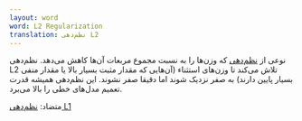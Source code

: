 ```yaml
---
layout: word
word: L2 Regularization
translation: نظم‌دهی L2
---
```


نوعی از [نظم‌دهی](/R/regularization) که وزن‌ها را به نسبت مجموع مربعات آن‌ها کاهش می‌دهد. نظم‌دهی ‌L2 تلاش می‌کند تا وزن‌های استثناء (آن‌هایی که مقدار مثبت بسیار بالا یا مقدار منفی بسیار پایین دارند) به صفر نزدیک شوند اما دقیقا صفر نشوند. این نظم‌دهی همیشه قدرت تعمیم مدل‌های خطی را بالا می‌برد.

متضاد: [نظم‌دهی ‌L1](/L/l1_regularization)
